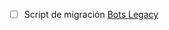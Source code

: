 - [ ] Script de migración [Bots Legacy](https://www.notion.so/jelou/Procedimiento-general-9915fa39caa1447c94e758b108f27d4f)